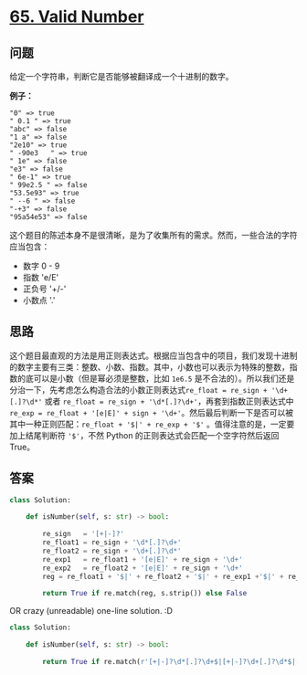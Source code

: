 # [65. Valid Number](https://leetcode.com/problems/valid-number/)

## 问题

给定一个字符串，判断它是否能够被翻译成一个十进制的数字。

**例子：**

```
"0" => true
" 0.1 " => true
"abc" => false
"1 a" => false
"2e10" => true
" -90e3   " => true
" 1e" => false
"e3" => false
" 6e-1" => true
" 99e2.5 " => false
"53.5e93" => true
" --6 " => false
"-+3" => false
"95a54e53" => false
```

这个题目的陈述本身不是很清晰，是为了收集所有的需求。然而，一些合法的字符应当包含：

- 数字 0 - 9
- 指数 'e/E'
- 正负号 '+/-'
- 小数点 '.'

## 思路

这个题目最直观的方法是用正则表达式。根据应当包含中的项目，我们发现十进制的数字主要有三类：整数、小数、指数。其中，小数也可以表示为特殊的整数，指数的底可以是小数（但是幂必须是整数，比如 `1e6.5` 是不合法的）。所以我们还是分治一下，先考虑怎么构造合法的小数正则表达式`re_float = re_sign + '\d+[.]?\d*'` 或者 `re_float = re_sign + '\d*[.]?\d+'`，再套到指数正则表达式中 `re_exp = re_float + '[e|E]' + sign + '\d+'`。然后最后判断一下是否可以被其中一种正则匹配：`re_float + '$|' + re_exp + '$'` 。值得注意的是，一定要加上结尾判断符 `'$'`，不然 Python 的正则表达式会匹配一个空字符然后返回 True。

## 答案

```python
class Solution:
    
    def isNumber(self, s: str) -> bool:
        
        re_sign   = '[+|-]?'
        re_float1 = re_sign + '\d*[.]?\d+'
        re_float2 = re_sign + '\d+[.]?\d*'
        re_exp1   = re_float1 + '[e|E]' + re_sign + '\d+'
        re_exp2   = re_float2 + '[e|E]' + re_sign + '\d+'
        reg = re_float1 + '$|' + re_float2 + '$|' + re_exp1 +'$|' + re_exp2 + '$'
        
        return True if re.match(reg, s.strip()) else False
```

OR crazy (unreadable) one-line solution. :D

```python
class Solution:
    
    def isNumber(self, s: str) -> bool:
        
        return True if re.match(r'[+|-]?\d*[.]?\d+$|[+|-]?\d+[.]?\d*$|[+|-]?\d*[.]?\d+[e|E][+|-]?\d+$|[+|-]?\d+[.]?\d*[e|E][+|-]?\d+$', s.strip()) else False
```

